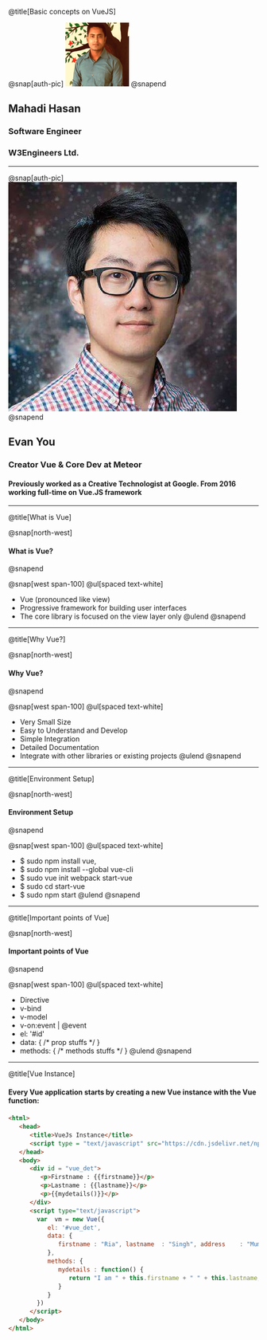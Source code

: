 @title[Basic concepts on VueJS]

@snap[auth-pic]
![](src/assets/photo.png)
@snapend

## Mahadi Hasan
### Software Engineer
### W3Engineers Ltd.


---
@snap[auth-pic]
![](src/assets/evan.jpeg)
@snapend

## Evan You
### Creator Vue & Core Dev at Meteor
#### Previously worked as a Creative Technologist at Google. From 2016 working full-time on Vue.JS framework

---
@title[What is Vue]

@snap[north-west]
#### What is Vue?
@snapend

@snap[west span-100]
@ul[spaced text-white]
- Vue (pronounced like view)
- Progressive framework for building user interfaces
- The core library is focused on the view layer only
@ulend
@snapend

---
@title[Why Vue?]

@snap[north-west]
#### Why Vue?
@snapend

@snap[west span-100]
@ul[spaced text-white]
- Very Small Size
- Easy to Understand and Develop
- Simple Integration
- Detailed Documentation
- Integrate with other libraries or existing projects
@ulend
@snapend

---
@title[Environment Setup]

@snap[north-west]
#### Environment Setup
@snapend

@snap[west span-100]
@ul[spaced text-white]
- $ sudo npm install vue,
- $ sudo npm install --global vue-cli
- $ sudo vue init webpack start-vue
- $ sudo cd start-vue
- $ sudo npm start
@ulend
@snapend

---
@title[Important points of Vue]

@snap[north-west]
#### Important points of Vue
@snapend

@snap[west span-100]
@ul[spaced text-white]
- Directive
- v-bind
- v-model
- v-on:event | @event
- el: '#id'
- data: { /* prop stuffs */ }
- methods: { /* methods stuffs */ }
@ulend
@snapend

---
@title[Vue Instance]

#### Every Vue application starts by creating a new Vue instance with the Vue function:

```html
<html>
   <head>
      <title>VueJs Instance</title>
      <script type = "text/javascript" src="https://cdn.jsdelivr.net/npm/vue"></script>
   </head>
   <body>
      <div id = "vue_det">
         <p>Firstname : {{firstname}}</p>
         <p>Lastname : {{lastname}}</p>
         <p>{{mydetails()}}</p>
      </div>
      <script type="text/javascript">
        var  vm = new Vue({
           el: '#vue_det',
           data: {
              firstname : "Ria", lastname  : "Singh", address    : "Mumbai"
           },
           methods: {
              mydetails : function() {
                 return "I am " + this.firstname + " " + this.lastname;
              }
           }
        })
      </script>
   </body>
</html>
```
